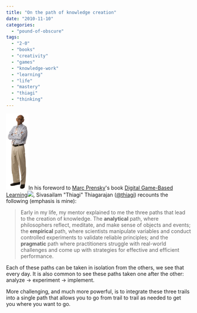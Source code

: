 ```yaml
---
title: "On the path of knowledge creation"
date: "2010-11-10"
categories: 
  - "pound-of-obscure"
tags: 
  - "2-0"
  - "books"
  - "creativity"
  - "games"
  - "knowledge-work"
  - "learning"
  - "life"
  - "mastery"
  - "thiagi"
  - "thinking"
---
```


[![Thiagi](images/031908-1950-thepathsofk1.png)](http://www.thiagi.com)In his foreword to [Marc Prensky](http://www.marcprensky.com/)'s book [Digital Game-Based Learning](http://www.amazon.com/gp/product/1557788634?ie=UTF8&tag=gbrettmiller-20&linkCode=as2&camp=1789&creative=390957&creativeASIN=1557788634)![](http://www.assoc-amazon.com/e/ir?t=gbrettmiller-20&l=as2&o=1&a=1557788634), Sivasailam "Thiagi" Thiagarajan ([@thiagi](http://twitter.com/thiagi "Thiagi on Twitter")) recounts the following (emphasis is mine):

> Early in my life, my mentor explained to me the three paths that lead to the creation of knowledge. The **analytical** path, where philosophers reflect, meditate, and make sense of objects and events; the **empirical** path, where scientists manipulate variables and conduct controlled experiments to validate reliable principles; and the **pragmatic** path where practitioners struggle with real-world challenges and come up with strategies for effective and efficient performance.

Each of these paths can be taken in isolation from the others, we see that every day. It is also common to see these paths taken one after the other: analyze -> experiment -> implement.

More challenging, and much more powerful, is to integrate these three trails into a single path that allows you to go from trail to trail as needed to get you where you want to go.
